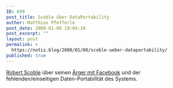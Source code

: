 ```yaml
---
ID: 699
post_title: Scoble über DataPortability
author: Matthias Pfefferle
post_date: 2008-01-08 19:04:10
post_excerpt: ""
layout: post
permalink: >
  https://notiz.blog/2008/01/08/scoble-ueber-dataportability/
published: true
---
```

<a href="http://www.seesmic.com/Standalone.html?video=4fBjAGYLW5">Robert Scoble</a> über seinen <a href="http://scobleizer.com/2008/01/03/ive-been-kicked-off-of-facebook/">Ärger mit Facebook</a> und der fehlenden/einseitigen Daten-Portabilität des Systems.